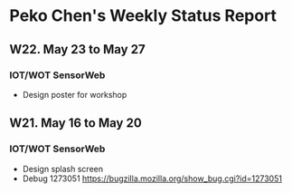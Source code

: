 # Peko Chen's Weekly Status Report
## W22. May 23 to May 27
### IOT/WOT  SensorWeb
* Design poster for workshop


## W21. May 16 to May 20
### IOT/WOT  SensorWeb
* Design splash screen
* Debug 1273051 https://bugzilla.mozilla.org/show_bug.cgi?id=1273051


